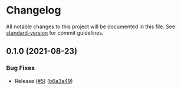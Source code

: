 # Changelog

All notable changes to this project will be documented in this file. See [standard-version](https://github.com/conventional-changelog/standard-version) for commit guidelines.

## 0.1.0 (2021-08-23)


### Bug Fixes

* Release ([#5](https://github.com/dallaal/node-coinex/issues/5)) ([b6a3a49](https://github.com/dallaal/node-coinex/commit/b6a3a491bf929381770a5473aff6d935658ad373))
